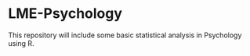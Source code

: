 # LME-Psychology
This repository will include some basic statistical analysis in Psychology using R.
